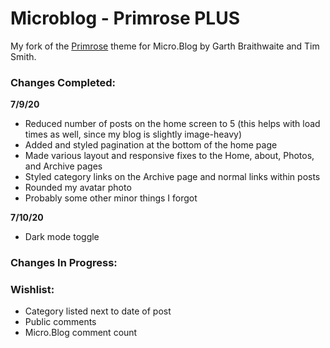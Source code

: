 # Microblog - Primrose PLUS

My fork of the [Primrose](https://github.com/microdotblog/theme-primrose) theme for Micro.Blog by Garth Braithwaite and Tim Smith.

### Changes Completed:

**7/9/20**

- Reduced number of posts on the home screen to 5 (this helps with load times as well, since my blog is slightly image-heavy)
- Added and styled pagination at the bottom of the home page
- Made various layout and responsive fixes to the Home, about, Photos, and Archive pages
- Styled category links on the Archive page and normal links within posts
- Rounded my avatar photo
- Probably some other minor things I forgot

**7/10/20**

- Dark mode toggle


### Changes In Progress:



### Wishlist:
 - Category listed next to date of post
 - Public comments
 - Micro.Blog comment count
